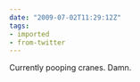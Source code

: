 ```yaml
---
date: "2009-07-02T11:29:12Z"
tags:
- imported
- from-twitter
---
```

Currently pooping cranes. Damn.
